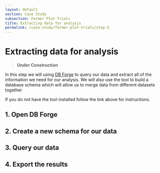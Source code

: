 ```yaml
---
layout: default
section: Case Study
subsection: Farmer Plot Trials
title: Extracting data for analysis
permalink: /case-study/farmer-plot-trials/step-5
---
```


# Extracting data for analysis

> **Under Construction**

In this step we will using [DB Forge](/tools/db-forge) to query our data and extract all of the information we need for our analysis.
We will also use the tool to build a database schema which will allow us to merge data from different datasets together

If you do not have the tool installed follow the link above for instructions.

## 1. Open DB Forge

## 2. Create a new schema for our data

## 3. Query our data

## 4. Export the results

